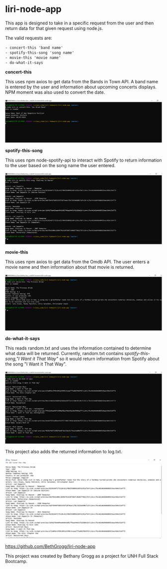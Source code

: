 # liri-node-app

This app is designed to take in a specific request from the user and then return data for that given request using node.js.

The valid requests are:

    - concert-this 'band name'
    - spotify-this-song 'song name'
    - movie-this 'movie name'
    - do-what-it-says

**concert-this**

This uses npm axios to get data from the Bands in Town API.  A band name is entered by the user and information about upcoming concerts displays. NPM moment was also used to convert the date.

![concert-this](/concert-this.png)

**spotify-this-song**

This uses npm node-spotify-api to interact with Spotify to return information to the user based on the song name the user entered.

![spotify-this-song](/spotify-this-song.png)

**movie-this**

This uses npm axios to get data from the Omdb API.  The user enters a movie name and then information about that movie is returned.

![movie-this](/movie-this.png)

**do-what-it-says**

This reads random.txt and uses the information contained to determine what data will be returned.  Currently, random.txt contains *spotify-this-song,"I Want it That Way"* so it would return information from Spotify about the song "I Want it That Way".

![do-what-it-says](/do-what-it-says.png)

This project also adds the returned information to log.txt.

![adding-to-log](/adding-to-log.png)

https://github.com/BethGrogg/liri-node-app

This project was created by Bethany Grogg as a project for UNH Full Stack Bootcamp.